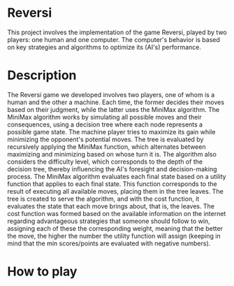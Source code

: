 # Reversi
This project involves the implementation of the game Reversi, played by two players: one human and one computer. The computer's behavior is based on key strategies and algorithms to optimize its (AI's) performance.

# Description 
The Reversi game we developed involves two players, one of whom is a human and the other a machine. Each time, the former decides their moves based on their judgment, while the latter uses the MiniMax algorithm. The MiniMax algorithm works by simulating all possible moves and their consequences, using a decision tree where each node represents a possible game state. The machine player tries to maximize its gain while minimizing the opponent's potential moves. The tree is evaluated by recursively applying the MiniMax function, which alternates between maximizing and minimizing based on whose turn it is. The algorithm also considers the difficulty level, which corresponds to the depth of the decision tree, thereby influencing the AI's foresight and decision-making process. The MiniMax algorithm evaluates each final state based on a utility function that applies to each final state. This function corresponds to the result of executing all available moves, placing them in the tree leaves. The tree is created to serve the algorithm, and with the cost function, it evaluates the state that each move brings about, that is, the leaves. The cost function was formed based on the available information on the internet regarding advantageous strategies that someone should follow to win, assigning each of these the corresponding weight, meaning that the better the move, the higher the number the utility function will assign (keeping in mind that the min scores/points are evaluated with negative numbers).

# How to play 
